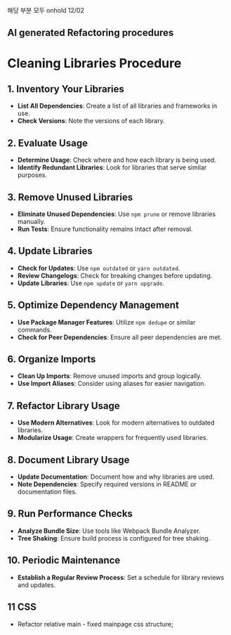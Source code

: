 해당 부분 모두 onhold 12/02

## **AI generated Refactoring procedures**

# Cleaning Libraries Procedure

## 1. Inventory Your Libraries

- **List All Dependencies**: Create a list of all libraries and frameworks in use.
- **Check Versions**: Note the versions of each library.

## 2. Evaluate Usage

- **Determine Usage**: Check where and how each library is being used.
- **Identify Redundant Libraries**: Look for libraries that serve similar purposes.

## 3. Remove Unused Libraries

- **Eliminate Unused Dependencies**: Use `npm prune` or remove libraries manually.
- **Run Tests**: Ensure functionality remains intact after removal.

## 4. Update Libraries

- **Check for Updates**: Use `npm outdated` or `yarn outdated`.
- **Review Changelogs**: Check for breaking changes before updating.
- **Update Libraries**: Use `npm update` or `yarn upgrade`.

## 5. Optimize Dependency Management

- **Use Package Manager Features**: Utilize `npm dedupe` or similar commands.
- **Check for Peer Dependencies**: Ensure all peer dependencies are met.

## 6. Organize Imports

- **Clean Up Imports**: Remove unused imports and group logically.
- **Use Import Aliases**: Consider using aliases for easier navigation.

## 7. Refactor Library Usage

- **Use Modern Alternatives**: Look for modern alternatives to outdated libraries.
- **Modularize Usage**: Create wrappers for frequently used libraries.

## 8. Document Library Usage

- **Update Documentation**: Document how and why libraries are used.
- **Note Dependencies**: Specify required versions in README or documentation files.

## 9. Run Performance Checks

- **Analyze Bundle Size**: Use tools like Webpack Bundle Analyzer.
- **Tree Shaking**: Ensure build process is configured for tree shaking.

## 10. Periodic Maintenance

- **Establish a Regular Review Process**: Set a schedule for library reviews and updates.

## 11 CSS

- Refactor relative main - fixed mainpage css structure;
